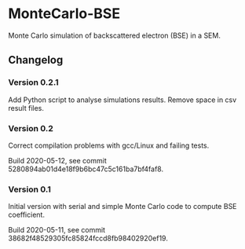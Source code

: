 # MonteCarlo-BSE
Monte Carlo simulation of backscattered electron (BSE) in a SEM.

## Changelog

### Version 0.2.1

Add Python script to analyse simulations results.
Remove space in csv result files.

### Version 0.2

Correct compilation problems with gcc/Linux and failing tests.

Build 2020-05-12, see commit 5280894ab01d4e18f9b6bc47c5c161ba7bf4faf8.

### Version 0.1

Initial version with serial and simple Monte Carlo code to compute BSE coefficient.

Build 2020-05-11, see commit 38682f48529305fc85824fccd8fb98402920ef19.

 